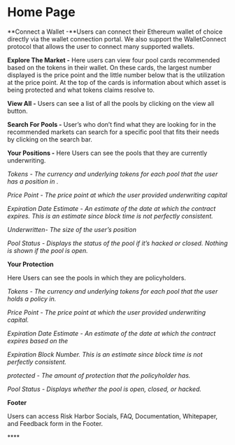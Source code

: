 # Home Page

**Connect a Wallet -**Users can connect their Ethereum wallet of choice directly via the wallet connection portal. We also support the WalletConnect protocol that allows the user to connect many supported wallets.

**Explore The Market -** Here users can view four pool cards recommended based on the tokens in their wallet. On these cards, the largest number displayed is the price point and the little number below that is the utilization at the price point. At the top of the cards is information about which asset is being protected and what tokens claims resolve to.

**View All -** Users can see a list of all the pools by clicking on the view all button.

**Search For Pools -** User’s who don’t find what they are looking for in the recommended markets can search for a specific pool that fits their needs by clicking on the search bar.

**Your Positions -** Here Users can see the pools that they are currently underwriting.

_Tokens - The currency and underlying tokens for each pool that the user has a position in ._

_Price Point - The price point at which the user provided underwriting capital_

_Expiration Date Estimate - An estimate of the date at which the contract expires. This is an estimate since block time is not perfectly consistent._

_Underwritten- The size of the user’s position_

_Pool Status - Displays the status of the pool if it’s hacked or closed. Nothing is shown if the pool is open._

**Your Protection**

Here Users can see the pools in which they are policyholders.

_Tokens - The currency and underlying tokens for each pool that the user holds a policy in._

_Price Point - The price point at which the user provided underwriting capital._

_Expiration Date Estimate - An estimate of the date at which the contract expires based on the_

_Expiration Block Number. This is an estimate since block time is not perfectly consistent._

_protected - The amount of protection that the policyholder has._

_Pool Status - Displays whether the pool is open, closed, or hacked._

**Footer**

Users can access Risk Harbor Socials, FAQ, Documentation, Whitepaper, and Feedback form in the Footer.

\*\*\*\*

